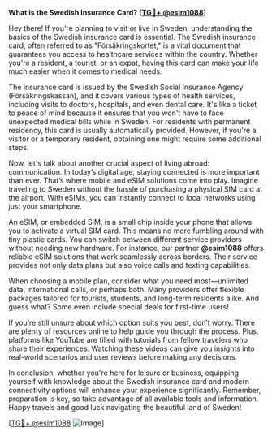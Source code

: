 **What is the Swedish Insurance Card? [[TG💪+ @esim1088](https://t.me/s/esim1088)]**

Hey there! If you're planning to visit or live in Sweden, understanding the basics of the Swedish insurance card is essential. The Swedish insurance card, often referred to as "Försäkringskortet," is a vital document that guarantees you access to healthcare services within the country. Whether you're a resident, a tourist, or an expat, having this card can make your life much easier when it comes to medical needs.

The insurance card is issued by the Swedish Social Insurance Agency (Försäkringskassan), and it covers various types of health services, including visits to doctors, hospitals, and even dental care. It's like a ticket to peace of mind because it ensures that you won't have to face unexpected medical bills while in Sweden. For residents with permanent residency, this card is usually automatically provided. However, if you're a visitor or a temporary resident, obtaining one might require some additional steps.

Now, let's talk about another crucial aspect of living abroad: communication. In today’s digital age, staying connected is more important than ever. That’s where mobile and eSIM solutions come into play. Imagine traveling to Sweden without the hassle of purchasing a physical SIM card at the airport. With eSIMs, you can instantly connect to local networks using just your smartphone. 

An eSIM, or embedded SIM, is a small chip inside your phone that allows you to activate a virtual SIM card. This means no more fumbling around with tiny plastic cards. You can switch between different service providers without needing new hardware. For instance, our partner **@esim1088** offers reliable eSIM solutions that work seamlessly across borders. Their service provides not only data plans but also voice calls and texting capabilities. 

When choosing a mobile plan, consider what you need most—unlimited data, international calls, or perhaps both. Many providers offer flexible packages tailored for tourists, students, and long-term residents alike. And guess what? Some even include special deals for first-time users!

If you’re still unsure about which option suits you best, don’t worry. There are plenty of resources online to help guide you through the process. Plus, platforms like YouTube are filled with tutorials from fellow travelers who share their experiences. Watching these videos can give you insights into real-world scenarios and user reviews before making any decisions.

In conclusion, whether you're here for leisure or business, equipping yourself with knowledge about the Swedish insurance card and modern connectivity options will enhance your experience significantly. Remember, preparation is key, so take advantage of all available tools and information. Happy travels and good luck navigating the beautiful land of Sweden!

[[TG💪+ @esim1088](https://t.me/s/esim1088) ![Image](https://i.postimg.cc/Y0z9fWf4/image.png)]